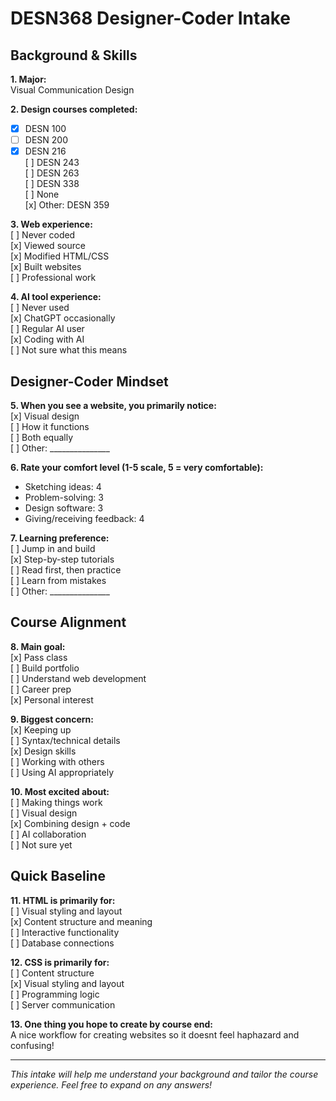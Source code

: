 # DESN368 Designer-Coder Intake

## Background & Skills

**1. Major:**  
Visual Communication Design

**2. Design courses completed:**  
-[x] DESN 100  
-[ ] DESN 200  
-[x] DESN 216  
[ ] DESN 243  
[ ] DESN 263  
[ ] DESN 338  
[ ] None  
[x] Other: DESN 359

**3. Web experience:**  
[ ] Never coded  
[x] Viewed source  
[x] Modified HTML/CSS  
[x] Built websites  
[ ] Professional work

**4. AI tool experience:**  
[ ] Never used  
[x] ChatGPT occasionally  
[ ] Regular AI user  
[x] Coding with AI  
[ ] Not sure what this means

## Designer-Coder Mindset

**5. When you see a website, you primarily notice:**  
[x] Visual design  
[ ] How it functions  
[ ] Both equally  
[ ] Other: _______________

**6. Rate your comfort level (1-5 scale, 5 = very comfortable):**  
- Sketching ideas: 4  
- Problem-solving: 3  
- Design software: 3  
- Giving/receiving feedback: 4

**7. Learning preference:**  
[ ] Jump in and build  
[x] Step-by-step tutorials  
[ ] Read first, then practice  
[ ] Learn from mistakes  
[ ] Other: _______________

## Course Alignment

**8. Main goal:**  
[x] Pass class  
[ ] Build portfolio  
[ ] Understand web development  
[ ] Career prep  
[x] Personal interest

**9. Biggest concern:**  
[x] Keeping up  
[ ] Syntax/technical details  
[x] Design skills  
[ ] Working with others  
[ ] Using AI appropriately

**10. Most excited about:**  
[ ] Making things work  
[ ] Visual design  
[x] Combining design + code  
[ ] AI collaboration  
[ ] Not sure yet

## Quick Baseline

**11. HTML is primarily for:**  
[ ] Visual styling and layout  
[x] Content structure and meaning  
[ ] Interactive functionality  
[ ] Database connections

**12. CSS is primarily for:**  
[ ] Content structure  
[x] Visual styling and layout  
[ ] Programming logic  
[ ] Server communication

**13. One thing you hope to create by course end:**  
A nice workflow for creating websites so it doesnt feel haphazard and confusing!

---
*This intake will help me understand your background and tailor the course experience. Feel free to expand on any answers!*
